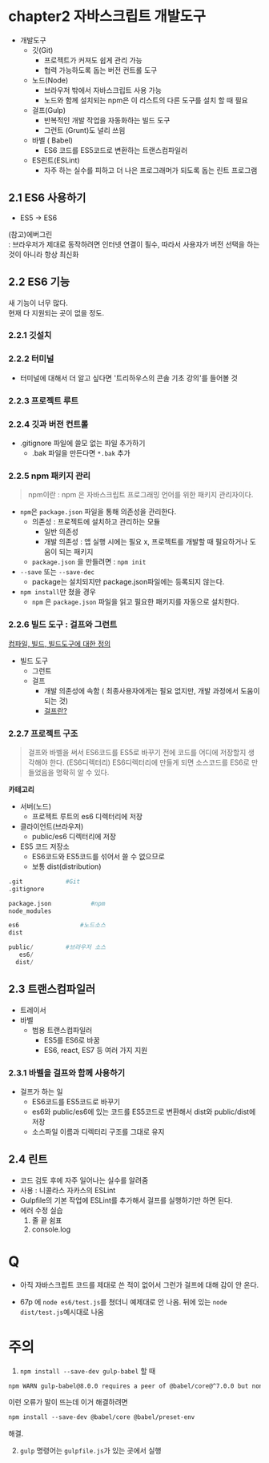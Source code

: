 # chapter2 자바스크립트 개발도구

- 개발도구
    - 깃(Git)
        - 프로젝트가 커져도 쉽게 관리 가능
        - 협력 가능하도록 돕는 버전 컨트롤 도구
    - 노드(Node) 
        -  브라우저 밖에서 자바스크립트 사용 가능
        - 노드와 함께 설치되는 npm은 이 리스트의 다른 도구를 설치 할 때 필요
    - 걸프(Gulp)
        - 반복적인 개발 작업을 자동화하는 빌드 도구
        - 그런트 (Grunt)도 널리 쓰읨
    - 바벨 ( Babel) 
        - ES6 코드를 ES5코드로 변환하는 트랜스컴파일러
    - ES린트(ESLint) 
        - 자주 하는 실수를 피하고 더 나은 프로그래머가 되도록 돕는 린트 프로그램

## 2.1 ES6 사용하기

- ES5 -> ES6

(참고)에버그린 <br> 
    :  브라우저가 제대로 동작하려면 인터넷 연결이 필수, 따라서 사용자가 버전 선택을 하는 것이 아니라 항상 최신화


## 2.2 ES6 기능
새 기능이 너무 많다. <br>
현재 다 지원되는 곳이 없을 정도.

### 2.2.1 깃설치
### 2.2.2 터미널
- 터미널에 대해서 더 알고 싶다면 '트리하우스의 콘솔 기초 강의'를 들어볼 것
### 2.2.3 프로젝트 루트
### 2.2.4 깃과 버전 컨트롤
- .gitignore 파일에 쓸모 없는 파일 추가하기
    - .bak 파일을 만든다면 `*.bak` 추가

### 2.2.5 npm 패키지 관리
> npm이란 : npm 은 자바스크립트 프로그래밍 언어를 위한 패키지 관리자이다.

- `npm`은 `package.json` 파일을 통해 의존성을 관리한다.
    - 의존성 : 프로젝트에 설치하고 관리하는 모듈
        - 일반 의존성 
        - 개발 의존성 : 앱 실행 시에는 필요 x, 프로젝트를 개발할 때 필요하거나 도움이 되는 패키지
    - `package.json` 을 만들려면 : `npm init`
- `--save` 또는 `--save-dec` 
    - package는 설치되지만 package.json파일에는 등록되지 않는다.
- `npm install`만 쳤을 경우
    - `npm` 은 `package.json` 파일을 읽고 필요한 패키지를 자동으로 설치한다.

### 2.2.6 빌드 도구 : 걸프와 그런트
[컴파일, 빌드, 빌드도구에 대한 정의](https://galid1.tistory.com/194)

- 빌드 도구
    - 그런트
    - 걸프
        - 개발 의존성에 속함 ( 최종사용자에게는 필요 없지만, 개발 과정에서 도움이 되는 것)
        - [걸프란?](https://programmingsummaries.tistory.com/356)
### 2.2.7 프로젝트 구조
> 걸프와 바벨을 써서 ES6코드를 ES5로 바꾸기 전에 코드를 어디에 저장할지 생각해야 한다. (ES6디렉터리)
>ES6디렉터리에 만들게 되면 소스코드를 ES6로 만들었음을 명확히 알 수 있다.

**카테고리**
- 서버(노드)
    - 프로젝트 루트의 es6 디렉터리에 저장
- 클라이언트(브라우저)
    - public/es6 디렉터리에 저장
- ES5 코드 저장소
    - ES6코드와 ES5코드를 섞어서 쓸 수 없으므로
    - 보통 dist(distribution)

```python
.git            #Git
.gitignore

package.json           #npm
node_modules

es6                 #노드소스
dist

public/         #브라우저 소스
   es6/
  dist/
```

## 2.3 트랜스컴파일러

- 트레이서
- 바벨
    - 범용 트랜스컴파일러
        - ES5를 ES6로 바꿈
        - ES6, react, ES7 등 여러 가지 지원

### 2.3.1 바벨을 걸프와 함께 사용하기

- 걸프가 하는 일
    - ES6코드를 ES5코드로 바꾸기
    - es6와 public/es6에 있는 코드를 ES5코드로 변환해서 dist와 public/dist에 저장
    - 소스파일 이름과 디렉터리 구조를 그대로 유지

## 2.4 린트
- 코드 검토 후에 자주 일어나는 실수를 알려줌
- 사용 : 니콜라스 자카스의 ESLint
- Gulpfile의 기본 작업에 ESLint를 추가해서 걸프를 실행하기만 하면 된다.
- 에러 수정 실습
    1. 줄 끝 쉼표
    2. console.log

# Q
- 아직 자바스크립트 코드를 제대로 쓴 적이 없어서 그런가 걸프에 대해 감이 안 온다.

- 67p 에 `node es6/test.js`를 쳤더니 예제대로 안 나옴. 뒤에 있는 `node dist/test.js`예시대로 나옴

# 주의
1. `npm install --save-dev gulp-babel` 할 때 

```html
npm WARN gulp-babel@8.0.0 requires a peer of @babel/core@^7.0.0 but none is installed. You must install peer dependencies yourself.
```
이런 오류가 말이 뜨는데 이거 해결하려면
```html
npm install --save-dev @babel/core @babel/preset-env
```
해결.

2. `gulp` 명령어는 `gulpfile.js`가 있는 곳에서 실행



